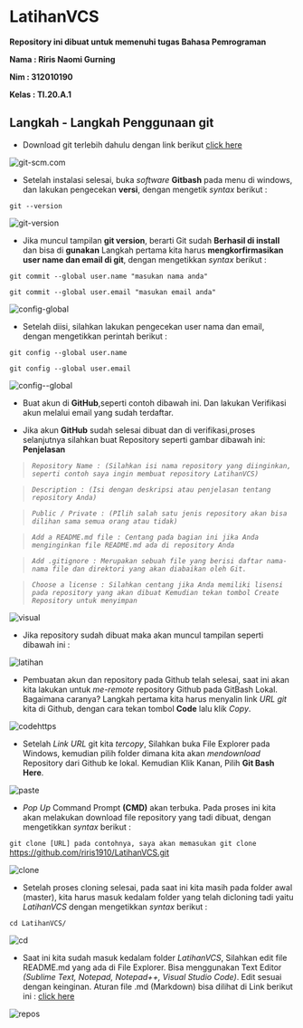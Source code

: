 # LatihanVCS

**Repository ini dibuat untuk memenuhi tugas Bahasa Pemrograman** <br>

**Nama : Riris Naomi Gurning** <br>

**Nim : 312010190** <br>

**Kelas : TI.20.A.1** <br>

## Langkah - Langkah Penggunaan git

* Download git terlebih dahulu dengan link berikut [click here](https://git-scm.com) <br>

![git-scm.com](foto/git-scm.com.png) <br>

* Setelah instalasi selesai, buka *software* **Gitbash** pada menu di windows, dan lakukan pengecekan **versi**, dengan mengetik *syntax* berikut : <br>

`git --version` <br>

![git-version](foto/git-version.png) <br>

* Jika muncul tampilan **git version**, berarti Git sudah **Berhasil di install** dan bisa di **gunakan** Langkah pertama kita harus **mengkorfirmasikan user name dan email di git**, dengan mengetikkan *syntax* berikut : <br>

`git commit --global user.name "masukan nama anda"` <br>

`git commit --global user.email "masukan email anda"` <br>

![config-global](foto/config-global.png) <br>

* Setelah diisi, silahkan lakukan pengecekan user nama dan email, dengan mengetikkan perintah berikut : <br>

`git config --global user.name` <br>

`git config --global user.email` <br>

![config--global](foto/config--global.png) <br>

* Buat akun di **GitHub**,seperti contoh dibawah ini. Dan lakukan Verifikasi akun melalui email yang sudah terdaftar. <br>

* Jika akun **GitHub** sudah selesai dibuat dan di verifikasi,proses selanjutnya silahkan buat Repository seperti gambar dibawah ini: **Penjelasan** <br>

> *`Repository Name : (Silahkan isi nama repository yang diinginkan, seperti contoh saya ingin membuat repository LatihanVCS)`* <br>

>*`Description : (Isi dengan deskripsi atau penjelasan tentang repository Anda)`* <br>

>*`Public / Private : (PIlih salah satu jenis repository akan bisa dilihan sama semua orang atau tidak)`* <br>

>*`Add a README.md file : Centang pada bagian ini jika Anda menginginkan file README.md ada di repository Anda`* <br>

>*`Add .gitignore : Merupakan sebuah file yang berisi daftar nama-nama file dan direktori yang akan diabaikan oleh Git.`* <br>

>*`Choose a license : Silahkan centang jika Anda memiliki lisensi pada repository yang akan dibuat Kemudian tekan tombol Create Repository untuk menyimpan`* <br>

![visual](foto/judul.png) <br>

* Jika repository sudah dibuat maka akan muncul tampilan seperti dibawah ini : <br>

![latihan](foto/latihanvcs.png) <br>

* Pembuatan akun dan repository pada Github telah selesai, saat ini akan kita lakukan untuk *me-remote* repository Github pada GitBash Lokal. Bagaimana caranya? Langkah pertama kita harus menyalin link *URL git* kita di Github, dengan cara tekan tombol **Code** lalu klik *Copy*.

![codehttps](foto/codehttps.png) <br>

* Setelah *Link URL* git kita *tercopy*, Silahkan buka File Explorer pada Windows, kemudian pilih folder dimana kita akan *mendownload* Repository dari Github ke lokal. Kemudian Klik Kanan, Pilih **Git Bash Here**. <br>

![paste](foto/paste.png) <br>

* *Pop Up* Command Prompt **(CMD)** akan terbuka. Pada proses ini kita akan melakukan download file repository yang tadi dibuat, dengan mengetikkan *syntax* berikut : <br>

`git clone [URL] pada contohnya, saya akan memasukan git clone` <br>
https://github.com/riris1910/LatihanVCS.git <br>

![clone](foto/clone.png) <br>

* Setelah proses cloning selesai, pada saat ini kita masih pada folder awal (master), kita harus masuk kedalam folder yang telah dicloning tadi yaitu *LatihanVCS* dengan mengetikkan *syntax* berikut : <br>

`cd LatihanVCS/` <br>

![cd](foto/cd.png) <br>

* Saat ini kita sudah masuk kedalam folder *LatihanVCS*, Silahkan edit file README.md yang ada di File Explorer. Bisa menggunakan Text Editor *(Sublime Text, Notepad, Notepad++, Visual Studio Code)*. Edit sesuai dengan keinginan. Aturan file .md (Markdown) bisa dilihat di Link berikut ini : [click here](https://guides.github.com/features/mastering-markdown/) <br>

![repos](foto/repos.png) <br>
